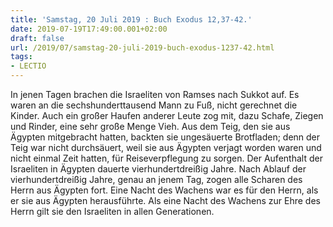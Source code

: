 ```yaml
---
title: 'Samstag, 20 Juli 2019 : Buch Exodus 12,37-42.'
date: 2019-07-19T17:49:00.001+02:00
draft: false
url: /2019/07/samstag-20-juli-2019-buch-exodus-1237-42.html
tags: 
- LECTIO
---
```


In jenen Tagen brachen die Israeliten von Ramses nach Sukkot auf. Es waren an die sechshunderttausend Mann zu Fuß, nicht gerechnet die Kinder. Auch ein großer Haufen anderer Leute zog mit, dazu Schafe, Ziegen und Rinder, eine sehr große Menge Vieh. Aus dem Teig, den sie aus Ägypten mitgebracht hatten, backten sie ungesäuerte Brotfladen; denn der Teig war nicht durchsäuert, weil sie aus Ägypten verjagt worden waren und nicht einmal Zeit hatten, für Reiseverpflegung zu sorgen. Der Aufenthalt der Israeliten in Ägypten dauerte vierhundertdreißig Jahre. Nach Ablauf der vierhundertdreißig Jahre, genau an jenem Tag, zogen alle Scharen des Herrn aus Ägypten fort. Eine Nacht des Wachens war es für den Herrn, als er sie aus Ägypten herausführte. Als eine Nacht des Wachens zur Ehre des Herrn gilt sie den Israeliten in allen Generationen.
